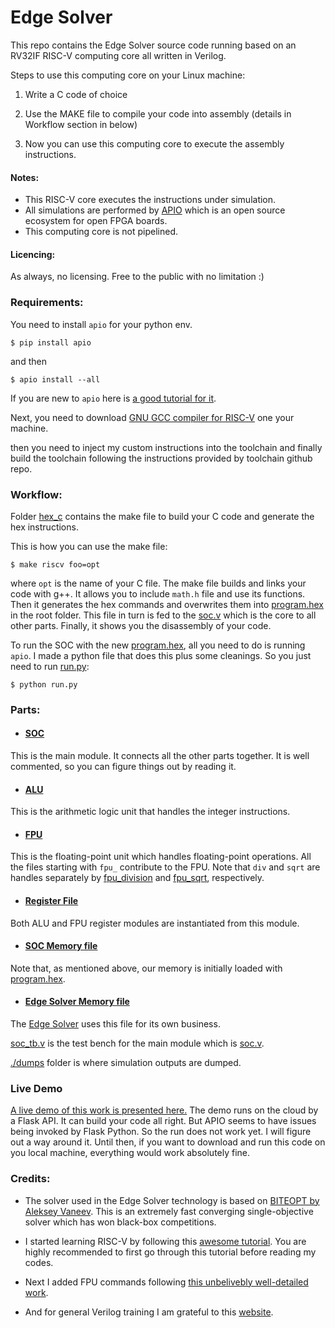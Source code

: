# Edge Solver
This repo contains the Edge Solver source code running based on an RV32IF RISC-V computing core all written in Verilog.




Steps to use this computing core on your Linux machine:

1. Write a C code of choice

2. Use the MAKE file to compile your code into assembly (details in Workflow section in below)

3. Now you can use this computing core to execute the assembly instructions.

#### Notes:
- This RISC-V core executes the instructions under simulation.
- All simulations are performed by [APIO](https://apiodoc.readthedocs.io/en/stable/) which is an open source ecosystem for open FPGA boards.
- This computing core is not pipelined.

#### Licencing:
As always, no licensing. Free to the public with no limitation :)



### Requirements:

You need to install `apio` for your python env.

    $ pip install apio
and then

    $ apio install --all

If you are new to `apio` here is [a good tutorial for it](https://www.youtube.com/watch?v=lLg1AgA2Xoo&list=PLEBQazB0HUyT1WmMONxRZn9NmQ_9CIKhb).

Next, you need to download [GNU GCC compiler for RISC-V](https://github.com/riscv-collab/riscv-gnu-toolchain) one your machine.

then you need to inject my custom instructions into the toolchain and finally build the toolchain following the instructions provided by toolchain github repo.

### Workflow:

Folder [hex_c](./hex_c) contains the make file to build your C code and generate 
the hex instructions.


This is how you can use the make file:

    $ make riscv foo=opt

where `opt` is the name of your C file. The make file builds and links your code with g++.
It allows you to include <code>math.h</code> file and use its functions. Then it generates the hex commands
and overwrites them into [program.hex](./program.hex) in the root folder. 
This file in turn is fed to the [soc.v](./soc.v) which is the core to all other parts.
Finally, it shows you the disassembly of your code.


To run the SOC with the new [program.hex](./program.hex), all you need to do is running `apio`.
I made a python file that does this plus some cleanings. So you just need to run [run.py](./run.py):

    $ python run.py





### Parts:

* #### [SOC](soc.v)
This is the main module. It connects all the other parts together.
It is well commented, so you can figure things out by reading it.

* #### [ALU](alu.v)
This is the arithmetic logic unit that handles the integer instructions.


* #### [FPU](fpu.v)
This is the floating-point unit which handles floating-point operations.
All the files starting with `fpu_` contribute to the FPU.
Note that `div` and `sqrt` are handles separately by [fpu_division](./fpu_division.v) and [fpu_sqrt](./fpu_sqrt.v), respectively.

* #### [Register File](register_file.v)
Both ALU and FPU register modules are instantiated from this module.

* #### [SOC Memory file](memory.v)
Note that, as mentioned above, our memory is initially loaded with [program.hex](program.hex).

* #### [Edge Solver Memory file](memory_frame.v)
The [Edge Solver](bite_operations.v) uses this file for its own business.


[soc_tb.v](soc_tb.v) is the test bench for the main module which is [soc.v](soc.v).

[./dumps](./dumps) folder is where simulation outputs are dumped.


### Live Demo
[A live demo of this work is presented here.](https://parniatech.com/demo)
The demo runs on the cloud by a Flask API. It can build your code all right.
But APIO seems to have issues being invoked by Flask Python. So the run does not work yet. I will figure out a way around it.
Until then, if you want to download and run this code on you local machine, everything would work absolutely fine.

### Credits:

* The solver used in the Edge Solver technology is based on [BITEOPT by Aleksey Vaneev](https://github.com/avaneev/biteopt).
This is an extremely fast converging single-objective solver which has won black-box competitions.

* I started learning RISC-V by following this [awesome tutorial](https://github.com/BrunoLevy/learn-fpga/blob/master/FemtoRV/TUTORIALS/FROM_BLINKER_TO_RISCV/README.md). You are highly recommended to first go through this tutorial before reading my codes.
* Next I added FPU commands following [this unbelivebly well-detailed work](https://www.youtube.com/watch?v=rYkVdJnVJFQ&list=PLlO9sSrh8HrwcDHAtwec1ycV-m50nfUVs&index=1).
* And for general Verilog training I am grateful to this [website](https://projectf.io/).

